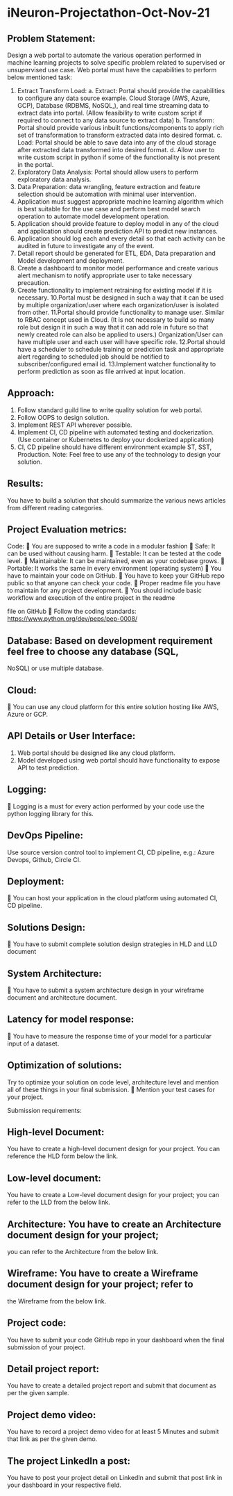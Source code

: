 # iNeuron-Projectathon-Oct-Nov-21


## Problem Statement:
Design a web portal to automate the various operation performed in machine learning
projects to solve specific problem related to supervised or unsupervised use case.
Web portal must have the capabilities to perform below mentioned task:
1. Extract Transform Load:
a. Extract: Portal should provide the capabilities to configure any data source
example. Cloud Storage (AWS, Azure, GCP), Database (RDBMS, NoSQL,),
and real time streaming data to extract data into portal. (Allow feasibility to write
custom script if required to connect to any data source to extract data)
b. Transform: Portal should provide various inbuilt functions/components to apply
rich set of transformation to transform extracted data into desired format.
c. Load: Portal should be able to save data into any of the cloud storage after
extracted data transformed into desired format.
d. Allow user to write custom script in python if some of the functionality is not
present in the portal.
2. Exploratory Data Analysis:
Portal should allow users to perform exploratory data analysis.
3. Data Preparation: data wrangling, feature extraction and feature selection should
be automation with minimal user intervention.
4. Application must suggest appropriate machine learning algorithm which is best
suitable for the use case and perform best model search operation to automate
model development operation.
5. Application should provide feature to deploy model in any of the cloud and
application should create prediction API to predict new instances.
6. Application should log each and every detail so that each activity can be audited
in future to investigate any of the event.
7. Detail report should be generated for ETL, EDA, Data preparation and Model
development and deployment.
8. Create a dashboard to monitor model performance and create various alert
mechanism to notify appropriate user to take necessary precaution.
9. Create functionality to implement retraining for existing model if it is necessary.
10.Portal must be designed in such a way that it can be used by multiple
organization/user where each organization/user is isolated from other.
11.Portal should provide functionality to manage user. Similar to RBAC concept used
in Cloud. (It is not necessary to build so many role but design it in such a way that
it can add role in future so that newly created role can also be applied to users.)
Organization/User can have multiple user and each user will have specific role.
12.Portal should have a scheduler to schedule training or prediction task and
appropriate alert regarding to scheduled job should be notified to
subscriber/configured email id.
13.Implement watcher functionality to perform prediction as soon as file arrived at
input location.

## Approach:
1. Follow standard guild line to write quality solution for web portal.
2. Follow OOPS to design solution.
3. Implement REST API wherever possible.
4. Implement CI, CD pipeline with automated testing and dockerization. (Use
container or Kubernetes to deploy your dockerized application)
5. CI, CD pipeline should have different environment example ST, SST, Production.
Note: Feel free to use any of the technology to design your solution.

## Results:
You have to build a solution that should summarize the various news articles from
different reading categories.

## Project Evaluation metrics:
Code:
 You are supposed to write a code in a modular fashion
 Safe: It can be used without causing harm.
 Testable: It can be tested at the code level.
 Maintainable: It can be maintained, even as your codebase grows.
 Portable: It works the same in every environment (operating system)
 You have to maintain your code on GitHub.
 You have to keep your GitHub repo public so that anyone can check your code.
 Proper readme file you have to maintain for any project development.
 You should include basic workflow and execution of the entire project in the readme

file on GitHub
 Follow the coding standards: https://www.python.org/dev/peps/pep-0008/

## Database: Based on development requirement feel free to choose any database (SQL,
NoSQL) or use multiple database.

## Cloud:
 You can use any cloud platform for this entire solution hosting like AWS, Azure or
GCP.

## API Details or User Interface:
1. Web portal should be designed like any cloud platform.
2. Model developed using web portal should have functionality to expose
API to test prediction.

## Logging:
 Logging is a must for every action performed by your code use the python logging
library for this.

## DevOps Pipeline:
Use source version control tool to implement CI, CD pipeline, e.g.: Azure
Devops, Github, Circle CI.

## Deployment:
 You can host your application in the cloud platform using automated CI, CD pipeline.

## Solutions Design:
 You have to submit complete solution design strategies in HLD and LLD document

## System Architecture:
 You have to submit a system architecture design in your wireframe document and
architecture document.

## Latency for model response:
 You have to measure the response time of your model for a particular input of a
dataset.

## Optimization of solutions:
Try to optimize your solution on code level, architecture level and mention all of
these things in your final submission.
 Mention your test cases for your project.

Submission requirements:

## High-level Document:
You have to create a high-level document design for your project. You can reference the
HLD form below the link.


## Low-level document:
You have to create a Low-level document design for your project; you can refer to the LLD
from the below link.

## Architecture: You have to create an Architecture document design for your project;
you can refer to the Architecture from the below link.

## Wireframe: You have to create a Wireframe document design for your project; refer to
the Wireframe from the below link.

## Project code:
You have to submit your code GitHub repo in your dashboard when the final submission
of your project.

## Detail project report:
You have to create a detailed project report and submit that document as per the given
sample.


## Project demo video:
You have to record a project demo video for at least 5 Minutes and submit that link as per
the given demo.

## The project LinkedIn a post:
You have to post your project detail on LinkedIn and submit that post link in your
dashboard in your respective field.

